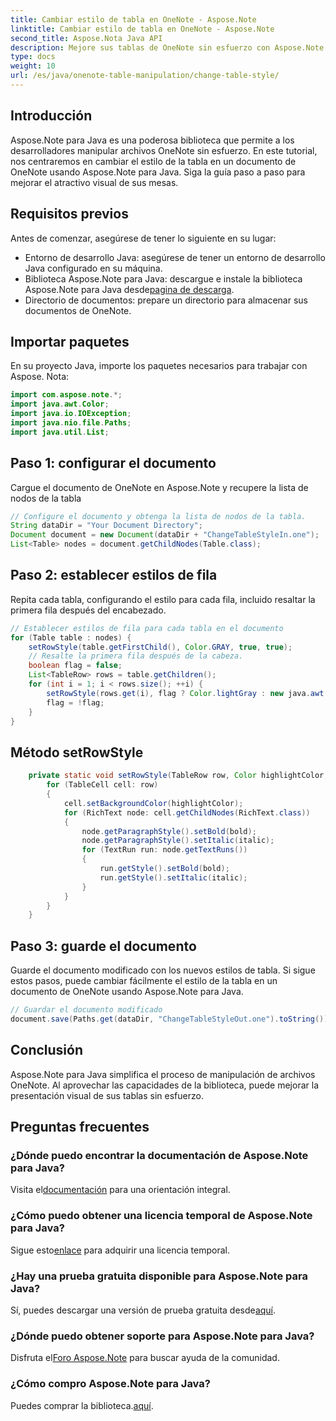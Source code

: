 ```yaml
---
title: Cambiar estilo de tabla en OneNote - Aspose.Note
linktitle: Cambiar estilo de tabla en OneNote - Aspose.Note
second_title: Aspose.Nota Java API
description: Mejore sus tablas de OneNote sin esfuerzo con Aspose.Note para Java. Siga nuestra guía paso a paso para cambiar los estilos de mesa. ¡Descarga la biblioteca ahora!
type: docs
weight: 10
url: /es/java/onenote-table-manipulation/change-table-style/
---
```

## Introducción
Aspose.Note para Java es una poderosa biblioteca que permite a los desarrolladores manipular archivos OneNote sin esfuerzo. En este tutorial, nos centraremos en cambiar el estilo de la tabla en un documento de OneNote usando Aspose.Note para Java. Siga la guía paso a paso para mejorar el atractivo visual de sus mesas.
## Requisitos previos
Antes de comenzar, asegúrese de tener lo siguiente en su lugar:
- Entorno de desarrollo Java: asegúrese de tener un entorno de desarrollo Java configurado en su máquina.
-  Biblioteca Aspose.Note para Java: descargue e instale la biblioteca Aspose.Note para Java desde[pagina de descarga](https://releases.aspose.com/note/java/).
- Directorio de documentos: prepare un directorio para almacenar sus documentos de OneNote.
## Importar paquetes
En su proyecto Java, importe los paquetes necesarios para trabajar con Aspose. Nota:
```java
import com.aspose.note.*;
import java.awt.Color;
import java.io.IOException;
import java.nio.file.Paths;
import java.util.List;
```
## Paso 1: configurar el documento
Cargue el documento de OneNote en Aspose.Note y recupere la lista de nodos de la tabla
```java
// Configure el documento y obtenga la lista de nodos de la tabla.
String dataDir = "Your Document Directory";
Document document = new Document(dataDir + "ChangeTableStyleIn.one");
List<Table> nodes = document.getChildNodes(Table.class);
```
## Paso 2: establecer estilos de fila
Repita cada tabla, configurando el estilo para cada fila, incluido resaltar la primera fila después del encabezado.

```java
// Establecer estilos de fila para cada tabla en el documento
for (Table table : nodes) {
    setRowStyle(table.getFirstChild(), Color.GRAY, true, true);
    // Resalte la primera fila después de la cabeza.
    boolean flag = false;
    List<TableRow> rows = table.getChildren();
    for (int i = 1; i < rows.size(); ++i) {
        setRowStyle(rows.get(i), flag ? Color.lightGray : new java.awt.Color(-1, true), false, false);
        flag = !flag;
    }
}
```
## Método setRowStyle
```java
    private static void setRowStyle(TableRow row, Color highlightColor, boolean bold, boolean italic) {
        for (TableCell cell: row)
        {
            cell.setBackgroundColor(highlightColor);
            for (RichText node: cell.getChildNodes(RichText.class))
            {
                node.getParagraphStyle().setBold(bold);
                node.getParagraphStyle().setItalic(italic);
                for (TextRun run: node.getTextRuns())
                {
                    run.getStyle().setBold(bold);
                    run.getStyle().setItalic(italic);
                }
            }
        }
    }
```
## Paso 3: guarde el documento
Guarde el documento modificado con los nuevos estilos de tabla.
Si sigue estos pasos, puede cambiar fácilmente el estilo de la tabla en un documento de OneNote usando Aspose.Note para Java.

```java
// Guardar el documento modificado
document.save(Paths.get(dataDir, "ChangeTableStyleOut.one").toString());
```
## Conclusión
Aspose.Note para Java simplifica el proceso de manipulación de archivos OneNote. Al aprovechar las capacidades de la biblioteca, puede mejorar la presentación visual de sus tablas sin esfuerzo.

## Preguntas frecuentes
### ¿Dónde puedo encontrar la documentación de Aspose.Note para Java?
 Visita el[documentación](https://reference.aspose.com/note/java/) para una orientación integral.
### ¿Cómo puedo obtener una licencia temporal de Aspose.Note para Java?
 Sigue esto[enlace](https://purchase.aspose.com/temporary-license/) para adquirir una licencia temporal.
### ¿Hay una prueba gratuita disponible para Aspose.Note para Java?
 Sí, puedes descargar una versión de prueba gratuita desde[aquí](https://releases.aspose.com/).
### ¿Dónde puedo obtener soporte para Aspose.Note para Java?
 Disfruta el[Foro Aspose.Note](https://forum.aspose.com/c/note/28) para buscar ayuda de la comunidad.
### ¿Cómo compro Aspose.Note para Java?
 Puedes comprar la biblioteca.[aquí](https://purchase.aspose.com/buy).